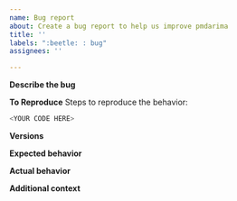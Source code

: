 ```yaml
---
name: Bug report
about: Create a bug report to help us improve pmdarima
title: ''
labels: ":beetle: : bug"
assignees: ''

---
```


**Describe the bug**
<!-- A clear and concise description of what the bug is. -->

**To Reproduce**
Steps to reproduce the behavior:

```python
<YOUR CODE HERE>
```

**Versions**
<!--
Please run the following snippet and paste the output below.
import platform; print(platform.platform())
import sys; print("Python", sys.version)
import pmdarima; print("pmdarima", pmdarima.__version__)
import numpy; print("NumPy", numpy.__version__)
import scipy; print("SciPy", scipy.__version__)
import sklearn; print("Scikit-Learn", sklearn.__version__)
import statsmodels; print("Statsmodels", statsmodels.__version__)
-->

**Expected behavior**
<!-- A clear and concise description of what you expected to happen. -->

**Actual behavior**
<!-- A clear and concise description of what actually happened -->

**Additional context**
<!-- Add any other context about the problem here. -->
